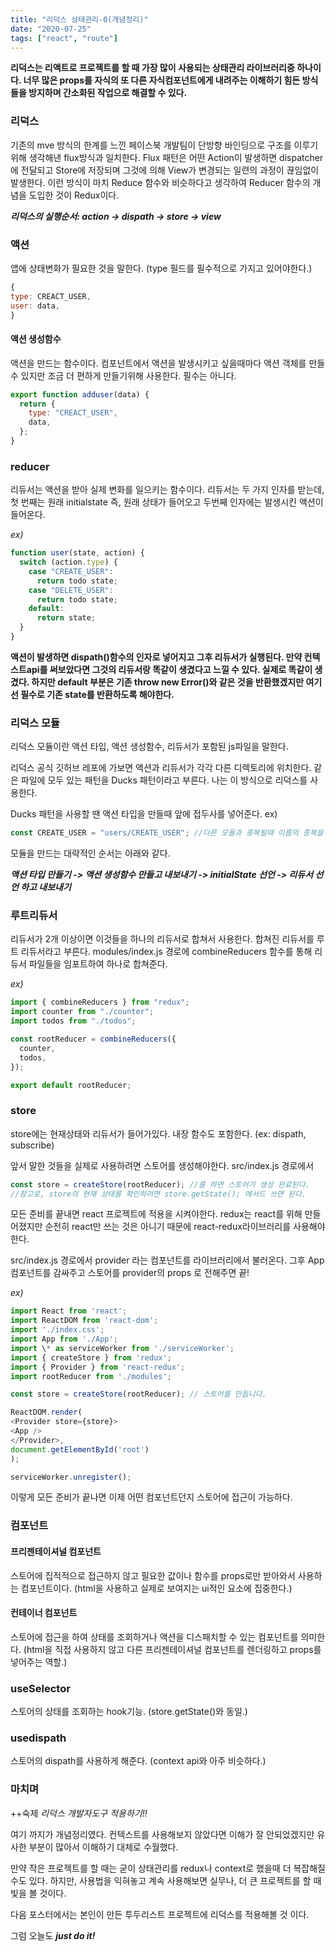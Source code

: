 ```yaml
---
title: "리덕스 상태관리-0(개념정리)"
date: "2020-07-25"
tags: ["react", "route"]
---
```


**리덕스는 리액트로 프로젝트를 할 때 가장 많이 사용되는 상태관리 라이브러리중 하나이다. 너무 많은 props를 자식의 또 다른 자식컴포넌트에게 내려주는 이해하기 힘든 방식들을 방지하며 간소화된 작업으로 해결할 수 있다.**

### 리덕스

기존의 mve 방식의 한계를 느낀 페이스북 개발팀이 단방향 바인딩으로 구조를 이루기위해 생각해낸 flux방식과 일치한다. Flux 패턴은 어떤 Action이 발생하면 dispatcher에 전달되고 Store에 저장되며 그것에 의해 View가 변경되는 일련의 과정이 끊임없이 발생한다. 이런 방식이 마치 Reduce 함수와 비슷하다고 생각하여 Reducer 함수의 개념을 도입한 것이 Redux이다.

**_리덕스의 실행순서: action -> dispath -> store -> view_**

### 액션

앱에 상태변화가 필요한 것을 말한다. (type 필드를 필수적으로 가지고 있어야한다.)

```javascript
{
type: CREACT_USER,
user: data,
}
```

#### 액션 생성함수

액션을 만드는 함수이다. 컴포넌트에서 액션을 발생시키고 싶을때마다 액션 객체를 만들 수 있지만 조금 더 편하게 만들기위해 사용한다. 필수는 아니다.

```javascript
export function adduser(data) {
  return {
    type: "CREACT_USER",
    data,
  };
}
```

### reducer

리듀서는 액션을 받아 실제 변화를 일으키는 함수이다. 리듀서는 두 가지 인자를 받는데, 첫 번째는 원래 initialstate 즉, 원래 상태가 들어오고 두번째 인자에는 발생시킨 액션이 들어온다.

_ex)_

```javascript
function user(state, action) {
  switch (action.type) {
    case "CREATE_USER":
      return todo state;
    case "DELETE_USER":
      return todo state;
    default:
      return state;
  }
}
```

**액션이 발생하면 dispath()함수의 인자로 넣어지고 그후 리듀서가 실행된다. 만약 컨텍스트api를 써보았다면 그것의 리듀서랑 똑같이 생겼다고 느낄 수 있다. 실제로 똑같이 생겼다. 하지만 default 부분은 기존 throw new Error()와 같은 것을 반환했겠지만 여기선 필수로 기존 state를 반환하도록 해야한다.**

### 리덕스 모듈

리덕스 모듈이란 액션 타입, 액션 생성함수, 리듀서가 포함된 js파일을 말한다.

리덕스 공식 깃허브 레포에 가보면 액션과 리듀서가 각각 다른 디렉토리에 위치한다. 같은 파일에 모두 있는 패턴을 Ducks 패턴이라고 부른다. 나는 이 방식으로 리덕스를 사용한다.

Ducks 패턴을 사용할 땐 액션 타입을 만들때 앞에 접두사를 넣어준다.
ex)

```javascript
const CREATE_USER = "users/CREATE_USER"; //다른 모듈과 중복될때 이름의 중복을 피할 수 있다.
```

모듈을 만드는 대략적인 순서는 아래와 같다.

**_액션 타입 만들기 -> 액션 생성함수 만들고 내보내기 -> initialState 선언 -> 리듀서 선언 하고 내보내기_**

### 루트리듀서

리듀서가 2개 이상이면 이것들을 하나의 리듀서로 합쳐서 사용한다. 합쳐진 리듀서를 루트 리듀서라고 부른다. modules/index.js 경로에 combineReducers 함수를 통해 리듀서 파일들을 임포트하여 하나로 합쳐준다.

_ex)_

```javascript
import { combineReducers } from "redux";
import counter from "./counter";
import todos from "./todos";

const rootReducer = combineReducers({
  counter,
  todos,
});

export default rootReducer;
```

### store

store에는 현재상태와 리듀서가 들어가있다. 내장 함수도 포함한다. (ex: dispath, subscribe)

앞서 말한 것들을 실제로 사용하려면 스토어를 생성해야한다.
src/index.js 경로에서

```javascript
const store = createStore(rootReducer); //를 하면 스토어가 생성 완료된다.
//참고로, store의 현재 상태를 확인하려면 store.getState(); 메서드 쓰면 된다.
```

모든 준비를 끝내면 react 프로젝트에 적용을 시켜야한다. redux는 react를 위해 만들어졌지만 순전히 react만 쓰는 것은 아니기 때문에 react-redux라이브러리를 사용해야한다.

src/index.js 경로에서 provider 라는 컴포넌트를 라이브러리에서 불러온다. 그후 App 컴포넌트를 감싸주고 스토어를 provider의 props 로 전해주면 끝!

_ex)_

```javascript
import React from 'react';
import ReactDOM from 'react-dom';
import './index.css';
import App from './App';
import \* as serviceWorker from './serviceWorker';
import { createStore } from 'redux';
import { Provider } from 'react-redux';
import rootReducer from './modules';

const store = createStore(rootReducer); // 스토어를 만듭니다.

ReactDOM.render(
<Provider store={store}>
<App />
</Provider>,
document.getElementById('root')
);

serviceWorker.unregister();
```

이렇게 모든 준비가 끝나면 이제 어떤 컴포넌트던지 스토어에 접근이 가능하다.

### 컴포넌트

#### 프리젠테이셔널 컴포넌트

스토어에 집적적으로 접근하지 않고 필요한 값이나 함수를 props로만 받아와서 사용하는 컴포넌트이다. (html을 사용하고 실제로 보여지는 ui적인 요소에 집중한다.)

#### 컨테이너 컴포넌트

스토어에 접근을 하여 상태를 조회하거나 액션을 디스패치할 수 있는 컴포넌트를 의미한다. (html을 직접 사용하지 않고 다른 프리젠테이셔널 컴포넌트를 렌더링하고 props를 넣어주는 역할.)

### useSelector

스토어의 상태를 조회하는 hook기능. (store.getState()와 동일.)

### usedispath

스토어의 dispath를 사용하게 해준다. (context api와 아주 비슷하다.)

### 마치며

++숙제
_리덕스 개발자도구 적용하기!!_

여기 까지가 개념정리였다. 컨텍스트를 사용해보지 않았다면 이해가 잘 안되었겠지만 유사한 부분이 많아서 이해하기 대체로 수월했다.

만약 작은 프로젝트를 할 때는 굳이 상태관리를 redux나 context로 했을때 더 복잡해질 수도 있다. 하지만, 사용법을 익혀놓고 계속 사용해보면 실무나, 더 큰 프로젝트를 할 때 빛을 볼 것이다.

다음 포스터에서는 본인이 만든 투두리스트 프로젝트에 리덕스를 적용해볼 것 이다.

그럼 오늘도
**_just do it!_**
